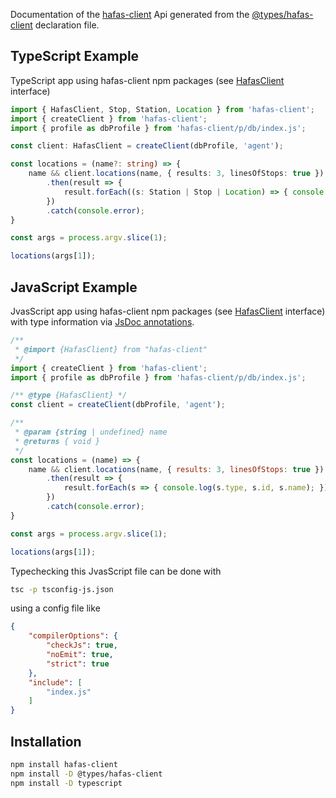 Documentation of the [hafas-client](https://www.npmjs.com/package/hafas-client) Api generated from the [@types/hafas-client](https://www.npmjs.com/package/@types/hafas-client) declaration file.

## TypeScript Example

TypeScript app using hafas-client npm packages (see [HafasClient](./interfaces/HafasClient.html) interface)

```ts
import { HafasClient, Stop, Station, Location } from 'hafas-client';
import { createClient } from 'hafas-client';
import { profile as dbProfile } from 'hafas-client/p/db/index.js';

const client: HafasClient = createClient(dbProfile, 'agent');

const locations = (name?: string) => {
    name && client.locations(name, { results: 3, linesOfStops: true })
        .then(result => {
            result.forEach((s: Station | Stop | Location) => { console.log(s.type, s.id, s.name); });
        })
        .catch(console.error);
}

const args = process.argv.slice(1);

locations(args[1]);
```

## JavaScript Example

JvasScript app using hafas-client npm packages (see [HafasClient](./interfaces/HafasClient.html) interface)
with type information via [JsDoc annotations](https://www.typescriptlang.org/docs/handbook/jsdoc-supported-types.html).

```js
/**
 * @import {HafasClient} from "hafas-client"
 */
import { createClient } from 'hafas-client';
import { profile as dbProfile } from 'hafas-client/p/db/index.js';

/** @type {HafasClient} */
const client = createClient(dbProfile, 'agent');

/**
 * @param {string | undefined} name
 * @returns { void }
 */
const locations = (name) => {
    name && client.locations(name, { results: 3, linesOfStops: true })
        .then(result => {
            result.forEach(s => { console.log(s.type, s.id, s.name); });
        })
        .catch(console.error);
}

const args = process.argv.slice(1);

locations(args[1]);
```

Typechecking this JvasScript file can be done with

```sh
tsc -p tsconfig-js.json
```

using a config file like 

```json
{
    "compilerOptions": {
        "checkJs": true,
        "noEmit": true,
        "strict": true
    },
    "include": [
        "index.js"
    ]
}
```

## Installation

```sh
npm install hafas-client
npm install -D @types/hafas-client
npm install -D typescript
```
